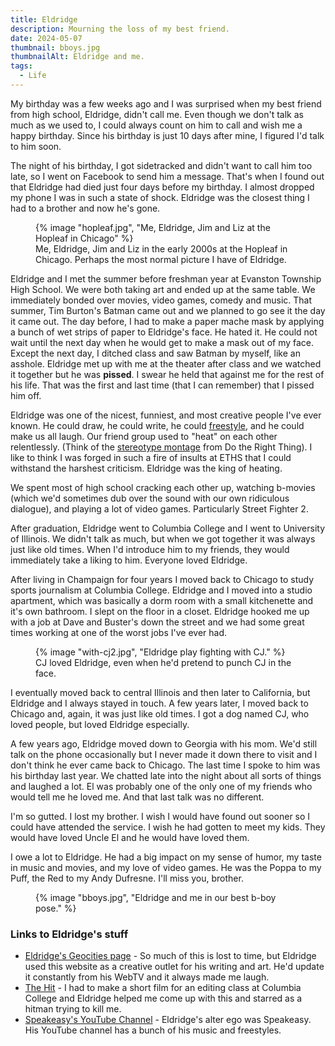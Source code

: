 ```yaml
---
title: Eldridge
description: Mourning the loss of my best friend.
date: 2024-05-07
thumbnail: bboys.jpg
thumbnailAlt: Eldridge and me.
tags:
  - Life
---
```


My birthday was a few weeks ago and I was surprised when my best friend from high school, Eldridge, didn't call me. Even though we don't talk as much as we used to, I could always count on him to call and wish me a happy birthday. Since his birthday is just 10 days after mine, I figured I'd talk to him soon.

The night of his birthday, I got sidetracked and didn't want to call him too late, so I went on Facebook to send him a message. That's when I found out that Eldridge had died just four days before my birthday. I almost dropped my phone I was in such a state of shock. Eldridge was the closest thing I had to a brother and now he's gone.

<figure class="ma-float-right">
  {% image "hopleaf.jpg", "Me, Eldridge, Jim and Liz at the Hopleaf in Chicago" %}
  <figcaption>
    Me, Eldridge, Jim and Liz in the early 2000s at the Hopleaf in Chicago. Perhaps the most normal picture I have of Eldridge.
  </figcaption>
</figure>

Eldridge and I met the summer before freshman year at Evanston Township High School. We were both taking art and ended up at the same table. We immediately bonded over movies, video games, comedy and music. That summer, Tim Burton's Batman came out and we planned to go see it the day it came out. The day before, I had to make a paper mache mask by applying a bunch of wet strips of paper to Eldridge's face. He hated it. He could not wait until the next day when he would get to make a mask out of my face. Except the next day, I ditched class and saw Batman by myself, like an asshole. Eldridge met up with me at the theater after class and we watched it together but he was **pissed**. I swear he held that against me for the rest of his life. That was the first and last time (that I can remember) that I pissed him off.

Eldridge was one of the nicest, funniest, and most creative people I've ever known. He could draw, he could write, he could [freestyle](https://youtu.be/u266vzB3piU?si=A8Fr3H0L5Unf90Kw), and he could make us all laugh. Our friend group used to "heat" on each other relentlessly. (Think of the [stereotype montage](https://youtu.be/gLYTObRhcSY?si=7WMCQjld8nSgCoQY) from Do the Right Thing). I like to think I was forged in such a fire of insults at ETHS that I could withstand the harshest criticism. Eldridge was the king of heating.

We spent most of high school cracking each other up, watching b-movies (which we'd sometimes dub over the sound with our own ridiculous dialogue), and playing a lot of video games. Particularly Street Fighter 2.

After graduation, Eldridge went to Columbia College and I went to University of Illinois. We didn't talk as much, but when we got together it was always just like old times. When I'd introduce him to my friends, they would immediately take a liking to him. Everyone loved Eldridge.

After living in Champaign for four years I moved back to Chicago to study sports journalism at Columbia College. Eldridge and I moved into a studio apartment, which was basically a dorm room with a small kitchenette and it's own bathroom. I slept on the floor in a closet. Eldridge hooked me up with a job at Dave and Buster's down the street and we had some great times working at one of the worst jobs I've ever had.

<figure class="ma-float-left">
  {% image "with-cj2.jpg", "Eldridge play fighting with CJ." %}
  <figcaption>
    CJ loved Eldridge, even when he'd pretend to punch CJ in the face.
  </figcaption>
</figure>

I eventually moved back to central Illinois and then later to California, but Eldridge and I always stayed in touch. A few years later, I moved back to Chicago and, again, it was just like old times. I got a dog named CJ, who loved people, but loved Eldridge especially.

A few years ago, Eldridge moved down to Georgia with his mom. We'd still talk on the phone occasionally but I never made it down there to visit and I don't think he ever came back to Chicago. The last time I spoke to him was his birthday last year. We chatted late into the night about all sorts of things and laughed a lot. El was probably one of the only one of my friends who would tell me he loved me. And that last talk was no different.

I'm so gutted. I lost my brother. I wish I would have found out sooner so I could have attended the service. I wish he had gotten to meet my kids. They would have loved Uncle El and he would have loved them.

I owe a lot to Eldridge. He had a big impact on my sense of humor, my taste in music and movies, and my love of video games. He was the Poppa to my Puff, the Red to my Andy Dufresne. I'll miss you, brother.

<figure>
  {% image "bboys.jpg", "Eldridge and me in our best b-boy pose." %}
</figure>

### Links to Eldridge's stuff

* [Eldridge's Geocities page](https://web.archive.org/web/19990222152335/http://www.geocities.com/SouthBeach/Sands/9184/) - So much of this is lost to time, but Eldridge used this website as a creative outlet for his writing and art. He'd update it constantly from his WebTV and it always made me laugh.
* [The Hit](https://youtu.be/D7EGJuX8OCg?si=QNQw0nz5pyuN9pP2) - I had to make a short film for an editing class at Columbia College and Eldridge helped me come up with this and starred as a hitman trying to kill me.
* [Speakeasy's YouTube Channel](https://www.youtube.com/@speexeezy5/) - Eldridge's alter ego was Speakeasy. His YouTube channel has a bunch of his music and freestyles.
